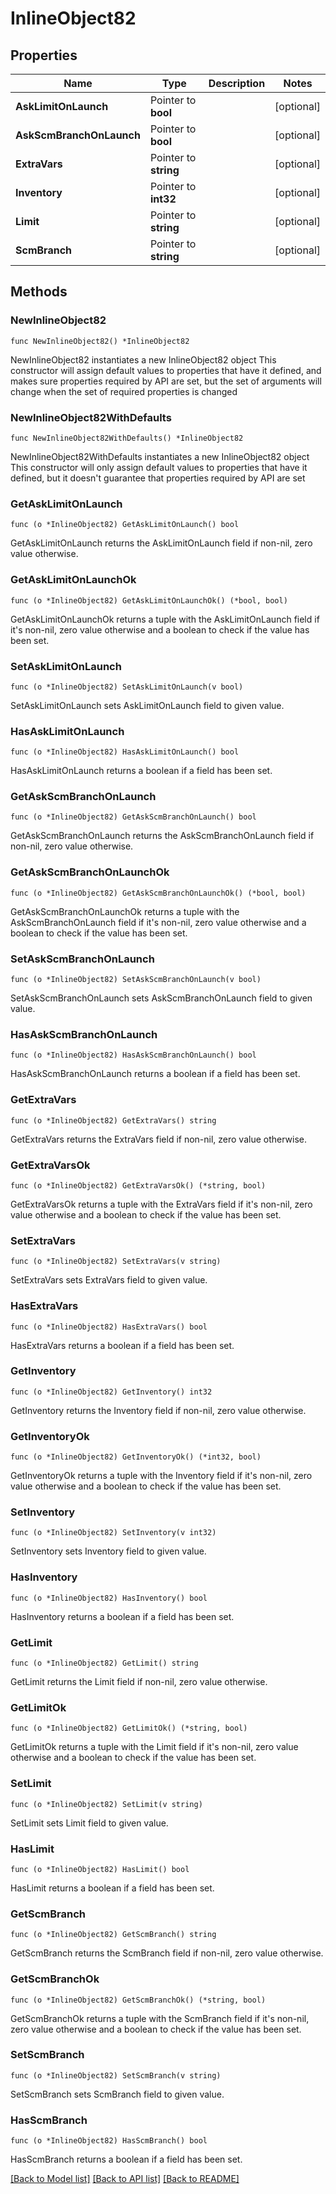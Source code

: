 # InlineObject82

## Properties

Name | Type | Description | Notes
------------ | ------------- | ------------- | -------------
**AskLimitOnLaunch** | Pointer to **bool** |  | [optional] 
**AskScmBranchOnLaunch** | Pointer to **bool** |  | [optional] 
**ExtraVars** | Pointer to **string** |  | [optional] 
**Inventory** | Pointer to **int32** |  | [optional] 
**Limit** | Pointer to **string** |  | [optional] 
**ScmBranch** | Pointer to **string** |  | [optional] 

## Methods

### NewInlineObject82

`func NewInlineObject82() *InlineObject82`

NewInlineObject82 instantiates a new InlineObject82 object
This constructor will assign default values to properties that have it defined,
and makes sure properties required by API are set, but the set of arguments
will change when the set of required properties is changed

### NewInlineObject82WithDefaults

`func NewInlineObject82WithDefaults() *InlineObject82`

NewInlineObject82WithDefaults instantiates a new InlineObject82 object
This constructor will only assign default values to properties that have it defined,
but it doesn't guarantee that properties required by API are set

### GetAskLimitOnLaunch

`func (o *InlineObject82) GetAskLimitOnLaunch() bool`

GetAskLimitOnLaunch returns the AskLimitOnLaunch field if non-nil, zero value otherwise.

### GetAskLimitOnLaunchOk

`func (o *InlineObject82) GetAskLimitOnLaunchOk() (*bool, bool)`

GetAskLimitOnLaunchOk returns a tuple with the AskLimitOnLaunch field if it's non-nil, zero value otherwise
and a boolean to check if the value has been set.

### SetAskLimitOnLaunch

`func (o *InlineObject82) SetAskLimitOnLaunch(v bool)`

SetAskLimitOnLaunch sets AskLimitOnLaunch field to given value.

### HasAskLimitOnLaunch

`func (o *InlineObject82) HasAskLimitOnLaunch() bool`

HasAskLimitOnLaunch returns a boolean if a field has been set.

### GetAskScmBranchOnLaunch

`func (o *InlineObject82) GetAskScmBranchOnLaunch() bool`

GetAskScmBranchOnLaunch returns the AskScmBranchOnLaunch field if non-nil, zero value otherwise.

### GetAskScmBranchOnLaunchOk

`func (o *InlineObject82) GetAskScmBranchOnLaunchOk() (*bool, bool)`

GetAskScmBranchOnLaunchOk returns a tuple with the AskScmBranchOnLaunch field if it's non-nil, zero value otherwise
and a boolean to check if the value has been set.

### SetAskScmBranchOnLaunch

`func (o *InlineObject82) SetAskScmBranchOnLaunch(v bool)`

SetAskScmBranchOnLaunch sets AskScmBranchOnLaunch field to given value.

### HasAskScmBranchOnLaunch

`func (o *InlineObject82) HasAskScmBranchOnLaunch() bool`

HasAskScmBranchOnLaunch returns a boolean if a field has been set.

### GetExtraVars

`func (o *InlineObject82) GetExtraVars() string`

GetExtraVars returns the ExtraVars field if non-nil, zero value otherwise.

### GetExtraVarsOk

`func (o *InlineObject82) GetExtraVarsOk() (*string, bool)`

GetExtraVarsOk returns a tuple with the ExtraVars field if it's non-nil, zero value otherwise
and a boolean to check if the value has been set.

### SetExtraVars

`func (o *InlineObject82) SetExtraVars(v string)`

SetExtraVars sets ExtraVars field to given value.

### HasExtraVars

`func (o *InlineObject82) HasExtraVars() bool`

HasExtraVars returns a boolean if a field has been set.

### GetInventory

`func (o *InlineObject82) GetInventory() int32`

GetInventory returns the Inventory field if non-nil, zero value otherwise.

### GetInventoryOk

`func (o *InlineObject82) GetInventoryOk() (*int32, bool)`

GetInventoryOk returns a tuple with the Inventory field if it's non-nil, zero value otherwise
and a boolean to check if the value has been set.

### SetInventory

`func (o *InlineObject82) SetInventory(v int32)`

SetInventory sets Inventory field to given value.

### HasInventory

`func (o *InlineObject82) HasInventory() bool`

HasInventory returns a boolean if a field has been set.

### GetLimit

`func (o *InlineObject82) GetLimit() string`

GetLimit returns the Limit field if non-nil, zero value otherwise.

### GetLimitOk

`func (o *InlineObject82) GetLimitOk() (*string, bool)`

GetLimitOk returns a tuple with the Limit field if it's non-nil, zero value otherwise
and a boolean to check if the value has been set.

### SetLimit

`func (o *InlineObject82) SetLimit(v string)`

SetLimit sets Limit field to given value.

### HasLimit

`func (o *InlineObject82) HasLimit() bool`

HasLimit returns a boolean if a field has been set.

### GetScmBranch

`func (o *InlineObject82) GetScmBranch() string`

GetScmBranch returns the ScmBranch field if non-nil, zero value otherwise.

### GetScmBranchOk

`func (o *InlineObject82) GetScmBranchOk() (*string, bool)`

GetScmBranchOk returns a tuple with the ScmBranch field if it's non-nil, zero value otherwise
and a boolean to check if the value has been set.

### SetScmBranch

`func (o *InlineObject82) SetScmBranch(v string)`

SetScmBranch sets ScmBranch field to given value.

### HasScmBranch

`func (o *InlineObject82) HasScmBranch() bool`

HasScmBranch returns a boolean if a field has been set.


[[Back to Model list]](../README.md#documentation-for-models) [[Back to API list]](../README.md#documentation-for-api-endpoints) [[Back to README]](../README.md)


